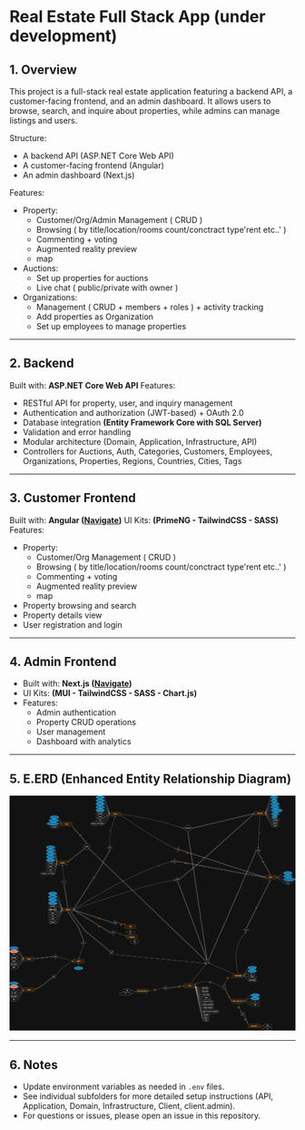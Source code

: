 # Real Estate Full Stack App (under development)

## 1. Overview 

This project is a full-stack real estate application featuring a backend API, a customer-facing frontend, and an admin dashboard. It allows users to browse, search, and inquire about properties, while admins can manage listings and users.

Structure:

- A backend API (ASP.NET Core Web API)
- A customer-facing frontend (Angular)
- An admin dashboard (Next.js)

Features:

- Property: 
	- Customer/Org/Admin Management ( CRUD )
	- Browsing ( by title/location/rooms count/conctract type'rent etc..' )
	- Commenting + voting
	- Augmented reality preview
	- map 
- Auctions:
	- Set up properties for auctions
	- Live chat ( public/private with owner )
- Organizations:
	- Management ( CRUD + members + roles ) + activity tracking
	- Add properties as Organization
	- Set up employees to manage properties

---

## 2. Backend

Built with: **ASP.NET Core Web API**
Features:
- RESTful API for property, user, and inquiry management
- Authentication and authorization (JWT-based) + OAuth 2.0
- Database integration **(Entity Framework Core with SQL Server)**
- Validation and error handling
- Modular architecture (Domain, Application, Infrastructure, API)
- Controllers for Auctions, Auth, Categories, Customers, Employees, Organizations, Properties, Regions, Countries, Cities, Tags

---

## 3. Customer Frontend

Built with: **Angular ([Navigate](url))**
UI Kits: **(PrimeNG - TailwindCSS - SASS)**
Features:
- Property: 
  - Customer/Org Management ( CRUD )
  - Browsing ( by title/location/rooms count/conctract type'rent etc..' )
  - Commenting + voting
  - Augmented reality preview
  - map 
- Property browsing and search
- Property details view
- User registration and login

---

## 4. Admin Frontend

- Built with: **Next.js ([Navigate](url))**
- UI Kits: **(MUI - TailwindCSS - SASS - Chart.js)**
- Features:
  - Admin authentication
  - Property CRUD operations
  - User management
  - Dashboard with analytics

---

## 5. E.ERD (Enhanced Entity Relationship Diagram)

![ERD](docs/eerd.png)

---

## 6. Notes

- Update environment variables as needed in `.env` files.
- See individual subfolders for more detailed setup instructions (API, Application, Domain, Infrastructure, Client, client.admin).
- For questions or issues, please open an issue in this repository.
